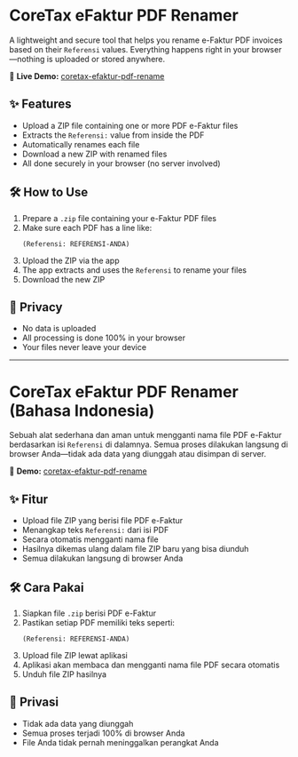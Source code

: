 # CoreTax eFaktur PDF Renamer

A lightweight and secure tool that helps you rename e-Faktur PDF invoices based on their `Referensi` values. Everything happens right in your browser—nothing is uploaded or stored anywhere.

🔗 **Live Demo:** [coretax-efaktur-pdf-rename](https://coretax-efaktur-pdf-rename.pages.dev/)

## ✨ Features

- Upload a ZIP file containing one or more PDF e-Faktur files
- Extracts the `Referensi:` value from inside the PDF
- Automatically renames each file
- Download a new ZIP with renamed files
- All done securely in your browser (no server involved)

## 🛠 How to Use

1. Prepare a `.zip` file containing your e-Faktur PDF files
2. Make sure each PDF has a line like:
   ```
   (Referensi: REFERENSI-ANDA)
   ```
3. Upload the ZIP via the app
4. The app extracts and uses the `Referensi` to rename your files
5. Download the new ZIP

## 🔐 Privacy
- No data is uploaded
- All processing is done 100% in your browser
- Your files never leave your device

---

# CoreTax eFaktur PDF Renamer (Bahasa Indonesia)

Sebuah alat sederhana dan aman untuk mengganti nama file PDF e-Faktur berdasarkan isi `Referensi` di dalamnya. Semua proses dilakukan langsung di browser Anda—tidak ada data yang diunggah atau disimpan di server.

🔗 **Demo:** [coretax-efaktur-pdf-rename](https://coretax-efaktur-pdf-rename.pages.dev/)

## ✨ Fitur

- Upload file ZIP yang berisi file PDF e-Faktur
- Menangkap teks `Referensi:` dari isi PDF
- Secara otomatis mengganti nama file
- Hasilnya dikemas ulang dalam file ZIP baru yang bisa diunduh
- Semua dilakukan langsung di browser Anda

## 🛠 Cara Pakai

1. Siapkan file `.zip` berisi PDF e-Faktur
2. Pastikan setiap PDF memiliki teks seperti:
   ```
   (Referensi: REFERENSI-ANDA)
   ```
3. Upload file ZIP lewat aplikasi
4. Aplikasi akan membaca dan mengganti nama file PDF secara otomatis
5. Unduh file ZIP hasilnya

## 🔐 Privasi
- Tidak ada data yang diunggah
- Semua proses terjadi 100% di browser Anda
- File Anda tidak pernah meninggalkan perangkat Anda
